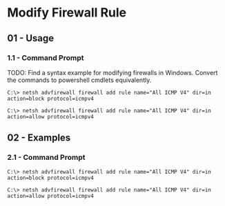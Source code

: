 # Modify Firewall Rule

## 01 - Usage

### 1.1 - Command Prompt

TODO: Find a syntax example for modifying firewalls in Windows. Convert the commands to powershell cmdlets equivalently.

`C:\> netsh advfirewall firewall add rule name="All ICMP V4" dir=in action=block protocol=icmpv4`

`C:\> netsh advfirewall firewall add rule name="All ICMP V4" dir=in action=allow protocol=icmpv4`

## 02 - Examples

### 2.1 - Command Prompt

`C:\> netsh advfirewall firewall add rule name="All ICMP V4" dir=in action=block protocol=icmpv4`

`C:\> netsh advfirewall firewall add rule name="All ICMP V4" dir=in action=allow protocol=icmpv4`